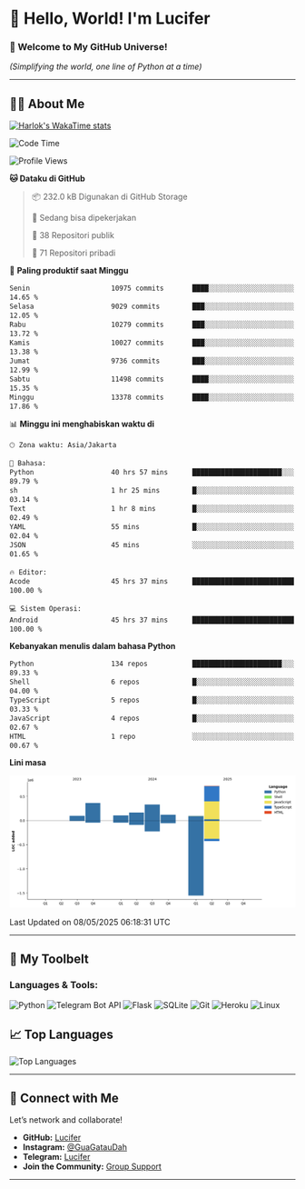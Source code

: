 # 👋 Hello, World! I'm Lucifer 

### 🚀 Welcome to My GitHub Universe!  
*(Simplifying the world, one line of Python at a time)*  

---

## 🧑‍💻 About Me


[![Harlok's WakaTime stats](https://github-readme-stats.vercel.app/api/wakatime?username=LuciferReborns)](https://github.com/jonesroot/github-readme-stats)


<!--START_SECTION:waka-->
![Code Time](http://img.shields.io/badge/Code%20Time-145%20hrs%2042%20mins-blue)

![Profile Views](http://img.shields.io/badge/Profil%20dilihat-1-blue)

**🐱 Dataku di GitHub** 

> 📦 232.0 kB Digunakan di GitHub Storage 
 > 
> 💼 Sedang bisa dipekerjakan
 > 
> 📜 38 Repositori publik 
 > 
> 🔑 71 Repositori pribadi 
 > 
📅 **Paling produktif saat Minggu** 

```text
Senin                    10975 commits       ████░░░░░░░░░░░░░░░░░░░░░   14.65 % 
Selasa                   9029 commits        ███░░░░░░░░░░░░░░░░░░░░░░   12.05 % 
Rabu                     10279 commits       ███░░░░░░░░░░░░░░░░░░░░░░   13.72 % 
Kamis                    10027 commits       ███░░░░░░░░░░░░░░░░░░░░░░   13.38 % 
Jumat                    9736 commits        ███░░░░░░░░░░░░░░░░░░░░░░   12.99 % 
Sabtu                    11498 commits       ████░░░░░░░░░░░░░░░░░░░░░   15.35 % 
Minggu                   13378 commits       ████░░░░░░░░░░░░░░░░░░░░░   17.86 % 
```


📊 **Minggu ini menghabiskan waktu di** 

```text
🕑︎ Zona waktu: Asia/Jakarta

💬 Bahasa: 
Python                   40 hrs 57 mins      ██████████████████████░░░   89.79 % 
sh                       1 hr 25 mins        █░░░░░░░░░░░░░░░░░░░░░░░░   03.14 % 
Text                     1 hr 8 mins         █░░░░░░░░░░░░░░░░░░░░░░░░   02.49 % 
YAML                     55 mins             █░░░░░░░░░░░░░░░░░░░░░░░░   02.04 % 
JSON                     45 mins             ░░░░░░░░░░░░░░░░░░░░░░░░░   01.65 % 

🔥 Editor: 
Acode                    45 hrs 37 mins      █████████████████████████   100.00 % 

💻 Sistem Operasi: 
Android                  45 hrs 37 mins      █████████████████████████   100.00 % 
```

**Kebanyakan menulis dalam bahasa Python** 

```text
Python                   134 repos           ██████████████████████░░░   89.33 % 
Shell                    6 repos             █░░░░░░░░░░░░░░░░░░░░░░░░   04.00 % 
TypeScript               5 repos             █░░░░░░░░░░░░░░░░░░░░░░░░   03.33 % 
JavaScript               4 repos             █░░░░░░░░░░░░░░░░░░░░░░░░   02.67 % 
HTML                     1 repo              ░░░░░░░░░░░░░░░░░░░░░░░░░   00.67 % 
```



**Lini masa**

![Lines of Code chart](https://raw.githubusercontent.com/jonesroot/jonesroot/main/assets/bar_graph.png)


 Last Updated on 08/05/2025 06:18:31 UTC
<!--END_SECTION:waka-->

---


## 🧰 My Toolbelt  

### Languages & Tools:  
![Python](https://img.shields.io/badge/-Python-3776AB?style=flat-square&logo=python&logoColor=white) ![Telegram Bot API](https://img.shields.io/badge/-Telegram%20Bot%20API-2CA5E0?style=flat-square&logo=telegram&logoColor=white) ![Flask](https://img.shields.io/badge/-Flask-000000?style=flat-square&logo=flask&logoColor=white) ![SQLite](https://img.shields.io/badge/-SQLite-003B57?style=flat-square&logo=sqlite&logoColor=white) ![Git](https://img.shields.io/badge/-Git-F05032?style=flat-square&logo=git&logoColor=white) ![Heroku](https://img.shields.io/badge/-Heroku-430098?style=flat-square&logo=heroku&logoColor=white) ![Linux](https://img.shields.io/badge/-Linux-FCC624?style=flat-square&logo=linux&logoColor=black)  


## 📈 Top Languages

![Top Languages](https://github-readme-stats.vercel.app/api/top-langs/?username=jonesroot&layout=compact&theme=tokyonight)  

---


## 🔗 Connect with Me  

Let’s network and collaborate!  
- **GitHub:** [Lucifer](https://github.com/jonesroot/jonesroot/blob/main/README.md)  
- **Instagram:** [@GuaGatauDah](https://instagram.com/guagataudah)  
- **Telegram:** [Lucifer](https://t.me/LuciferReborns)  
- **Join the Community:** [Group Support](https://t.me/GokilSupport)

---
